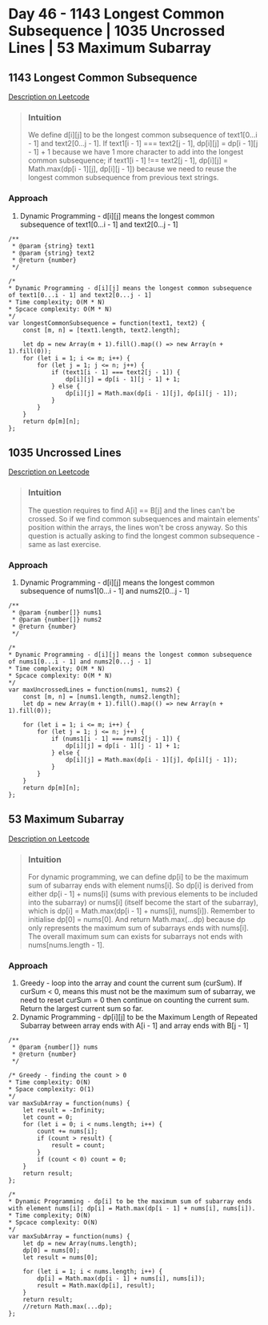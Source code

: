 # Day 46 - 1143 Longest Common Subsequence | 1035 Uncrossed Lines | 53 Maximum Subarray

## 1143 Longest Common Subsequence
[Description on Leetcode](https://leetcode.com/problems/longest-common-subsequence/description/)

> ### Intuition
> We define d[i][j] to be the longest common subsequence of text1[0...i - 1] and text2[0...j - 1]. If text1[i - 1] === text2[j - 1], dp[i][j] = dp[i - 1][j - 1] + 1 because we have 1 more character to add into the longest common subsequence; if text1[i - 1] !== text2[j - 1], dp[i][j] = Math.max(dp[i - 1][j], dp[i][j -  1]) because we need to reuse the longest common subsequence from previous text strings. 

### Approach
1. Dynamic Programming - d[i][j] means the longest common subsequence of text1[0...i - 1] and text2[0...j - 1]

```
/**
 * @param {string} text1
 * @param {string} text2
 * @return {number}
 */

/* 
* Dynamic Programming - d[i][j] means the longest common subsequence of text1[0...i - 1] and text2[0...j - 1]
* Time complexity; O(M * N)
* Spcace complexity: O(M * N)
*/
var longestCommonSubsequence = function(text1, text2) {
    const [m, n] = [text1.length, text2.length];

    let dp = new Array(m + 1).fill().map(() => new Array(n + 1).fill(0));
    for (let i = 1; i <= m; i++) {
        for (let j = 1; j <= n; j++) {
            if (text1[i - 1] === text2[j - 1]) {
                dp[i][j] = dp[i - 1][j - 1] + 1;
            } else {
                dp[i][j] = Math.max(dp[i - 1][j], dp[i][j - 1]);
            }
        }
    }
    return dp[m][n];
};
```


## 1035 Uncrossed Lines
[Description on Leetcode](https://leetcode.com/problems/uncrossed-lines/description/)

> ### Intuition
> The question requires to find A[i] == B[j] and the lines can't be crossed. So if we find common subsequences and maintain elements' position within the arrays, the lines won't be cross anyway. So this question is actually asking to find the longest common subsequence - same as last exercise.

### Approach
1. Dynamic Programming - d[i][j] means the longest common subsequence of nums1[0...i - 1] and nums2[0...j - 1]

```
/**
 * @param {number[]} nums1
 * @param {number[]} nums2
 * @return {number}
 */

/* 
* Dynamic Programming - d[i][j] means the longest common subsequence of nums1[0...i - 1] and nums2[0...j - 1]
* Time complexity; O(M * N)
* Spcace complexity: O(M * N)
*/
var maxUncrossedLines = function(nums1, nums2) {
    const [m, n] = [nums1.length, nums2.length];
    let dp = new Array(m + 1).fill().map(() => new Array(n + 1).fill(0));

    for (let i = 1; i <= m; i++) {
        for (let j = 1; j <= n; j++) {
            if (nums1[i - 1] === nums2[j - 1]) {
                dp[i][j] = dp[i - 1][j - 1] + 1;
            } else {
                dp[i][j] = Math.max(dp[i - 1][j], dp[i][j - 1]);
            }
        }
    }
    return dp[m][n];
};
```


## 53 Maximum Subarray
[Description on Leetcode](https://leetcode.com/problems/maximum-subarray/description/)

> ### Intuition
> For dynamic programming, we can define dp[i] to be the maximum sum of subarray ends with element nums[i]. So dp[i] is derived from either dp[i - 1] + nums[i] (sums with previous elements to be included into the subarray) or nums[i] (itself become the start of the subarray), which is dp[i] = Math.max(dp[i - 1] + nums[i], nums[i]).
> Remember to initialise dp[0] = nums[0]. And return Math.max(...dp) because dp only represents the maximum sum of subarrays ends with nums[i]. The overall maximum sum can exists for subarrays not ends with nums[nums.length - 1].

### Approach
1. Greedy - loop into the array and count the current sum (curSum). If curSum < 0, means this must not be the maximum sum of subarray, we need to reset curSum = 0 then continue on counting the current sum. Return the largest current sum so far.
2. Dynamic Programming - dp[i][j] to be the Maximum Length of Repeated Subarray between array ends with A[i - 1] and array ends with B[j - 1]

```
/**
 * @param {number[]} nums
 * @return {number}
 */

/* Greedy - finding the count > 0
* Time complexity: O(N)
* Space complexity: O(1) 
*/
var maxSubArray = function(nums) {
    let result = -Infinity;
    let count = 0;
    for (let i = 0; i < nums.length; i++) {
        count += nums[i];
        if (count > result) {
            result = count;
        }
        if (count < 0) count = 0;
    }
    return result;
};

/* 
* Dynamic Programming - dp[i] to be the maximum sum of subarray ends with element nums[i]; dp[i] = Math.max(dp[i - 1] + nums[i], nums[i]).
* Time complexity; O(N)
* Spcace complexity: O(N)
*/
var maxSubArray = function(nums) {
    let dp = new Array(nums.length);
    dp[0] = nums[0];
    let result = nums[0];

    for (let i = 1; i < nums.length; i++) {
        dp[i] = Math.max(dp[i - 1] + nums[i], nums[i]);
        result = Math.max(dp[i], result);
    }
    return result;
    //return Math.max(...dp);
};
```
